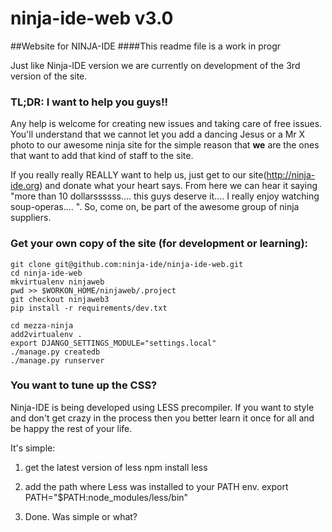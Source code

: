 ninja-ide-web v3.0
==================

##Website for NINJA-IDE
####This readme file is a work in progr

Just like Ninja-IDE version we are currently on development of the 3rd version of the site.


### TL;DR: I want to help you guys!!

Any help is welcome for creating new issues and taking care of free issues. You'll understand that we cannot let you add a dancing Jesus or a Mr X photo to our awesome ninja site for the simple reason that **we** are the ones that want to add that kind of staff to the site.

If you really really REALLY want to help us, just get to our site(http://ninja-ide.org) and donate what your heart says. From here we can hear it saying "more than 10 dollarssssss.... this guys deserve it.... I really enjoy watching soup-operas.... ". So, come on, be part of the awesome group of ninja suppliers.


### Get your own copy of the site (for development or learning):

    git clone git@github.com:ninja-ide/ninja-ide-web.git
    cd ninja-ide-web
    mkvirtualenv ninjaweb
    pwd >> $WORKON_HOME/ninjaweb/.project
    git checkout ninjaweb3
    pip install -r requirements/dev.txt

    cd mezza-ninja
    add2virtualenv .
    export DJANGO_SETTINGS_MODULE="settings.local"
    ./manage.py createdb
    ./manage.py runserver


### You want to tune up the CSS?

Ninja-IDE is being developed using LESS precompiler. If you want to style and don't get crazy in the process then you better learn it once for all and be happy the rest of your life.

It's simple:

1) get the latest version of less
    npm install less

2) add the path where Less was installed to your PATH env.
    export PATH="$PATH:node_modules/less/bin"

3) Done. Was simple or what?
